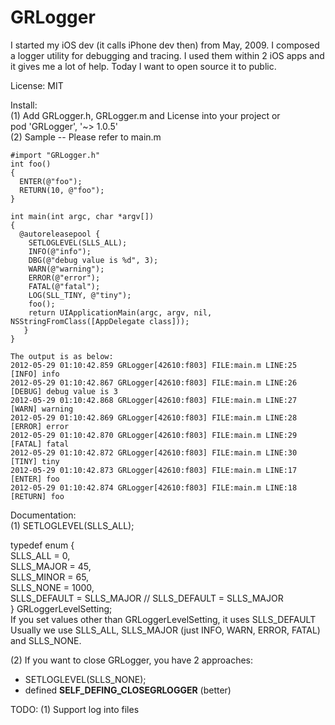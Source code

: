 GRLogger
========

I started my iOS dev (it calls iPhone dev then) from May, 2009.  I composed a logger utility for debugging
and tracing.  I used them within 2 iOS apps and it gives me a lot of help.  Today I want to open source it
to public.  

License: MIT

Install:<br>
  (1) Add GRLogger.h, GRLogger.m and License into your project or <br>
      pod 'GRLogger',       '~> 1.0.5' <br>
  (2) Sample -- Please refer to main.m  
    
    #import "GRLogger.h"
    int foo()
    {
      ENTER(@"foo");
      RETURN(10, @"foo");
    }

    int main(int argc, char *argv[])
    {
      @autoreleasepool {
        SETLOGLEVEL(SLLS_ALL);
        INFO(@"info");
        DBG(@"debug value is %d", 3);
        WARN(@"warning");
        ERROR(@"error");
        FATAL(@"fatal");
        LOG(SLL_TINY, @"tiny");
        foo();
        return UIApplicationMain(argc, argv, nil, NSStringFromClass([AppDelegate class]));
       }
    }
    
    The output is as below:
    2012-05-29 01:10:42.859 GRLogger[42610:f803] FILE:main.m LINE:25 [INFO] info
    2012-05-29 01:10:42.867 GRLogger[42610:f803] FILE:main.m LINE:26 [DEBUG] debug value is 3
    2012-05-29 01:10:42.868 GRLogger[42610:f803] FILE:main.m LINE:27 [WARN] warning
    2012-05-29 01:10:42.869 GRLogger[42610:f803] FILE:main.m LINE:28 [ERROR] error
    2012-05-29 01:10:42.870 GRLogger[42610:f803] FILE:main.m LINE:29 [FATAL] fatal
    2012-05-29 01:10:42.872 GRLogger[42610:f803] FILE:main.m LINE:30 [TINY] tiny
    2012-05-29 01:10:42.873 GRLogger[42610:f803] FILE:main.m LINE:17 [ENTER] foo
    2012-05-29 01:10:42.874 GRLogger[42610:f803] FILE:main.m LINE:18 [RETURN] foo
    
Documentation:<br>
  (1) SETLOGLEVEL(SLLS_ALL); 
  
  typedef enum {  <br>
    SLLS_ALL = 0, <br>
    SLLS_MAJOR = 45, <br>
    SLLS_MINOR = 65, <br>
    SLLS_NONE = 1000, <br>
    SLLS_DEFAULT = SLLS_MAJOR // SLLS_DEFAULT = SLLS_MAJOR<br>
  } GRLoggerLevelSetting; <br>
  If you set values other than GRLoggerLevelSetting, it uses SLLS_DEFAULT
  Usually we use SLLS_ALL, SLLS_MAJOR (just INFO, WARN, ERROR, FATAL) and SLLS_NONE.

  (2) If you want to close GRLogger, you have 2 approaches:
    <ul>
     <li>SETLOGLEVEL(SLLS_NONE);</li><li>defined __SELF_DEFING_CLOSEGRLOGGER__ (better) </li>
    </ul>

TODO:
  (1) Support log into files
